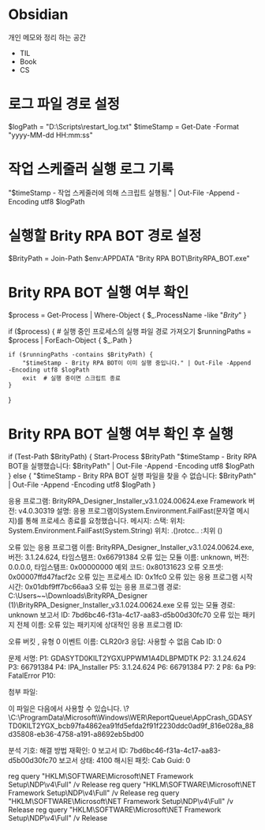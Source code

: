 # Obsidian
개인 메모와 정리 하는 공간

- TIL
- Book
- CS


# 로그 파일 경로 설정
$logPath = "D:\Scripts\restart_log.txt"
$timeStamp = Get-Date -Format "yyyy-MM-dd HH:mm:ss"

# 작업 스케줄러 실행 로그 기록
"$timeStamp - 작업 스케줄러에 의해 스크립트 실행됨." | Out-File -Append -Encoding utf8 $logPath

# 실행할 Brity RPA BOT 경로 설정
$BrityPath = Join-Path $env:APPDATA "Brity RPA BOT\BrityRPA_BOT.exe"

# Brity RPA BOT 실행 여부 확인
$process = Get-Process | Where-Object { $_.ProcessName -like "*Brity*" }

if ($process) {
    # 실행 중인 프로세스의 실행 파일 경로 가져오기
    $runningPaths = $process | ForEach-Object { $_.Path }  

    if ($runningPaths -contains $BrityPath) {
        "$timeStamp - Brity RPA BOT이 이미 실행 중입니다." | Out-File -Append -Encoding utf8 $logPath
        exit  # 실행 중이면 스크립트 종료
    }
}

# Brity RPA BOT 실행 여부 확인 후 실행
if (Test-Path $BrityPath) {
    Start-Process $BrityPath
    "$timeStamp - Brity RPA BOT을 실행했습니다: $BrityPath" | Out-File -Append -Encoding utf8 $logPath
} else {
    "$timeStamp - Brity RPA BOT 실행 파일을 찾을 수 없습니다: $BrityPath" | Out-File -Append -Encoding utf8 $logPath
}




응용 프로그램: BrityRPA_Designer_Installer_v3.1.024.00624.exe
Framework 버전: v4.0.30319
설명: 응용 프로그램이System.Environment.FailFast(문자열 메시지)를 통해 프로세스 종료를 요청했습니다.
메시지: 
스택:
   위치: System.Environment.FailFast(System.String)
   위치: <Module>.‭⁬‎⁯⁫⁫‍⁮⁬​​‏‪‮‮‪⁫‪‭⁮⁫‫‮‎​‭‍​⁯​‮⁪‍⁯‮⁫⁯⁯⁫⁪‮()
   위치: <Module>..cctor()


오류 있는 응용 프로그램 이름: BrityRPA_Designer_Installer_v3.1.024.00624.exe, 버전: 3.1.24.624, 타임스탬프: 0x66791384
오류 있는 모듈 이름: unknown, 버전: 0.0.0.0, 타임스탬프: 0x00000000
예외 코드: 0x80131623
오류 오프셋: 0x00007ffd47facf2c
오류 있는 프로세스 ID: 0x1fc0
오류 있는 응용 프로그램 시작 시간: 0x01dbf9ff7bc66aa3
오류 있는 응용 프로그램 경로: C:\Users\~~\Downloads\BrityRPA_Designer (1)\BrityRPA_Designer_Installer_v3.1.024.00624.exe
오류 있는 모듈 경로: unknown
보고서 ID: 7bd6bc46-f31a-4c17-aa83-d5b00d30fc70
오류 있는 패키지 전체 이름: 
오류 있는 패키지에 상대적인 응용 프로그램 ID: 


오류 버킷 , 유형 0
이벤트 이름: CLR20r3
응답: 사용할 수 없음
Cab ID: 0

문제 서명:
P1: GDASYTD0KILT2YGXUPPWM1A4DLBPMDTK
P2: 3.1.24.624
P3: 66791384
P4: IPA_Installer
P5: 3.1.24.624
P6: 66791384
P7: 2
P8: 6a
P9: FatalError
P10: 

첨부 파일:

이 파일은 다음에서 사용할 수 있습니다.
\\?\C:\ProgramData\Microsoft\Windows\WER\ReportQueue\AppCrash_GDASYTD0KILT2YGX_bcb97fa4862ea91fd5efda2f91f2230ddc0ad9f_816e028a_88d35808-eb36-4758-a191-a8692eb5bd00

분석 기호: 
해결 방법 재확인: 0
보고서 ID: 7bd6bc46-f31a-4c17-aa83-d5b00d30fc70
보고서 상태: 4100
해시된 패킷: 
Cab Guid: 0


reg query "HKLM\SOFTWARE\Microsoft\NET Framework Setup\NDP\v4\Full" /v Release
reg query "HKLM\SOFTWARE\Microsoft\NET Framework Setup\NDP\v4\Full" /v Release
reg query "HKLM\SOFTWARE\Microsoft\NET Framework Setup\NDP\v4\Full" /v Release
reg query "HKLM\SOFTWARE\Microsoft\NET Framework Setup\NDP\v4\Full" /v Release
